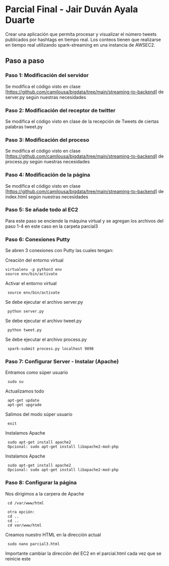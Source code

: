 # Parcial Final - Jair Duván Ayala Duarte
Crear una aplicación que permita procesar y visualizar el número tweets publicados por hashtags en
tiempo real. Los conteos tienen que realizarse en tiempo real utilizando spark-streaming en una
instancia de AWSEC2.

## Paso a paso

### Paso 1: Modificación del servidor
Se modifica el código visto en clase [https://github.com/camilousa/bigdata/tree/main/streaming-to-backend] de
server.py según nuestras necesidades

### Paso 2: Modificación del receptor de twitter
Se modifica el código visto en clase de la recepción de Tweets de ciertas palabras tweet.py

### Paso 3: Modificación del proceso
Se modifica el código visto en clase [https://github.com/camilousa/bigdata/tree/main/streaming-to-backend] de
process.py según nuestras necesidades

### Paso 4: Modificación de la página
Se modifica el código visto en clase [https://github.com/camilousa/bigdata/tree/main/streaming-to-backend] de
index.html según nuestras necesidades

### Paso 5: Se añade todo al EC2
Para este paso se enciende la máquina virtual y se agregan los archivos del paso 1-4 en este caso en la carpeta
parcial3

### Paso 6: Conexiones Putty
Se abren 3 conexiones con Putty las cuales tengan:

  Creación del entorno virtual
  ```
  virtualenv -p python3 env
  source env/bin/activate
  ```

  Activar el entorno virtual
  ```
   source env/bin/activate
  ```
  
  Se debe ejecutar el archivo server.py
  ```
   python server.py
  ```
  Se debe ejecutar el archivo tweet.py
  ```
   python tweet.py
  ```
  Se debe ejecutar el archivo process.py
  ```
   spark-submit process.py localhost 9898
  ```

### Paso 7: Configurar Server - Instalar (Apache)

  Entramos como súper usuario
  ```
   sudo su
  ```
  
  Actualizamos todo
  ```
   apt-get update
   apt-get upgrade
  ```
  
  Salimos del modo súper usuario
  ```
   exit
  ```
  
  Instalamos Apache
  ```
   sudo apt-get install apache2
   Opcional: sudo apt-get install libapache2-mod-php
  ```
  
  Instalamos Apache
  ```
   sudo apt-get install apache2
   Opcional: sudo apt-get install libapache2-mod-php
  ```
  
### Paso 8: Configurar la página
  
  Nos dirigimos a la carpera de Apache
  ```
   cd /var/www/html
   
   otra opción:
   cd ..
   cd ..
   cd var/www/html
  ```
  
  Creamos nuestro HTML en la dirección actual
  ```
   sudo nano parcial3.html
  ```
Importante cambiar la dirección del EC2 en el parcial.html cada vez que se reinicie este
  
